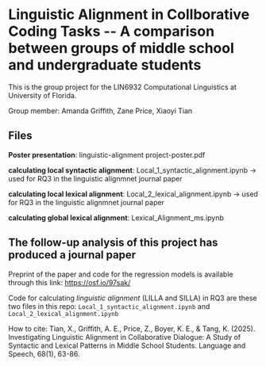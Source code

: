 # Linguistic Alignment in Collborative Coding Tasks -- A comparison between groups of middle school and undergraduate students
This is the group project for the LIN6932 Computational Linguistics at University of Florida. 

Group member: Amanda Griffith, Zane Price, Xiaoyi Tian 

## Files

**Poster presentation**: linguistic-alignment project-poster.pdf

**calculating local syntactic alignment**: Local_1_syntactic_alignment.ipynb -> used for RQ3 in the linguistic alignmnet journal paper

**calculating local lexical alignment**: Local_2_lexical_alignment.ipynb -> used for RQ3 in the linguistic alignmnet journal paper

**calculating global lexical alignment**: Lexical_Alignment_ms.ipynb


## The follow-up analysis of this project has produced a journal paper
Preprint of the paper and code for the regression models is available through this link: https://osf.io/97sak/

Code for calculating *linguistic alignment* (LILLA and SILLA) in RQ3 are these two files in this repo: `Local_1_syntactic_alignment.ipynb` and `Local_2_lexical_alignment.ipynb`

How to cite: Tian, X., Griffith, A. E., Price, Z., Boyer, K. E., & Tang, K. (2025). Investigating Linguistic Alignment in Collaborative Dialogue: A Study of Syntactic and Lexical Patterns in Middle School Students. Language and Speech, 68(1), 63-86.
